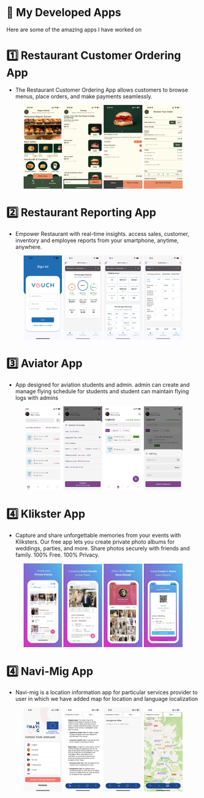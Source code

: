 # 📱 My Developed Apps

 Here are some of the amazing apps I have worked on

# 1️⃣ Restaurant Customer Ordering App

- The Restaurant Customer Ordering App allows customers to browse menus, place orders, and make payments seamlessly. 

<p align="center">
  <img src="https://github.com/rajeshgondaliya/Apps_Intro/blob/main/Apps/Customer%20App/1.PNG?raw=true" width="20%" />
  <img src="https://github.com/rajeshgondaliya/Apps_Intro/blob/main/Apps/Customer%20App/2.PNG?raw=true" width="20%" />
  <img src="https://github.com/rajeshgondaliya/Apps_Intro/blob/main/Apps/Customer%20App/3.PNG?raw=true" width="20%" />
  <img src="https://github.com/rajeshgondaliya/Apps_Intro/blob/main/Apps/Customer%20App/4.PNG?raw=true" width="20%" />
</p>

# 2️⃣ Restaurant Reporting App

- Empower Restaurant with real-time insights. access sales, customer, inventory and employee reports from your smartphone, anytime, anywhere.

<p align="center">
  <img src="https://github.com/rajeshgondaliya/Apps_Intro/blob/main/Apps/Reporting/1.png?raw=true" width="20%" />
  <img src="https://github.com/rajeshgondaliya/Apps_Intro/blob/main/Apps/Reporting/2.png?raw=true" width="20%" />
  <img src="https://github.com/rajeshgondaliya/Apps_Intro/blob/main/Apps/Reporting/3.png?raw=true" width="20%" />
  <img src="https://github.com/rajeshgondaliya/Apps_Intro/blob/main/Apps/Reporting/4.png?raw=true" width="20%" />
</p>

# 3️⃣ Aviator App

- App designed for aviation students and admin. admin can create and manage flying schedule for students and student can maintain flying logs with admins

<p align="center">
 <img src="https://github.com/rajeshgondaliya/Apps_Intro/blob/main/Apps/Aviator%20App/1.png?raw=true" width="20%" />
 <img src="https://github.com/rajeshgondaliya/Apps_Intro/blob/main/Apps/Aviator%20App/4.png?raw=true" width="20%" />
 <img src="https://github.com/rajeshgondaliya/Apps_Intro/blob/main/Apps/Aviator%20App/2.png?raw=true" width="20%" />
 <img src="https://github.com/rajeshgondaliya/Apps_Intro/blob/main/Apps/Aviator%20App/3.png?raw=true" width="20%" />
</p>

# 4️⃣ Klikster App

- Capture and share unforgettable memories from your events with Kliksters. Our free app lets you create private photo albums for weddings, parties, and more. Share photos securely with friends and family. 100% Free. 100% Privacy. 

<p align="center">
 <img src="https://github.com/rajeshgondaliya/Apps_Intro/blob/main/Apps/Klikster/1.png?raw=true" width="20%" />
 <img src="https://github.com/rajeshgondaliya/Apps_Intro/blob/main/Apps/Klikster/2.png?raw=true" width="20%" />
 <img src="https://github.com/rajeshgondaliya/Apps_Intro/blob/main/Apps/Klikster/3.png?raw=true" width="20%" />
 <img src="https://github.com/rajeshgondaliya/Apps_Intro/blob/main/Apps/Klikster/4.png?raw=true" width="20%" />
</p>

# 4️⃣ Navi-Mig App

- Navi-mig is a location information app for particular services provider to user in which we have added map for location and language localization

<p align="center">
 <img src="https://github.com/rajeshgondaliya/Apps_Intro/blob/main/Apps/Navi-Mig/1.PNG?raw=true" width="20%" />
 <img src="https://github.com/rajeshgondaliya/Apps_Intro/blob/main/Apps/Navi-Mig/2.PNG?raw=true" width="20%" />
 <img src="https://github.com/rajeshgondaliya/Apps_Intro/blob/main/Apps/Navi-Mig/3.PNG?raw=true" width="20%" />
 <img src="https://github.com/rajeshgondaliya/Apps_Intro/blob/main/Apps/Navi-Mig/4.PNG?raw=true" width="20%" />
</p>
